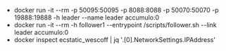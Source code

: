    * docker run -it --rm -p 50095:50095 -p 8088:8088 -p 50070:50070 -p 19888:19888 -h leader --name leader accumulo:0
   * docker run -it --rm -h follower1 --entrypoint /scripts/follower.sh --link leader accumulo:0
   * docker inspect ecstatic_wescoff | jq '.[0].NetworkSettings.IPAddress'
